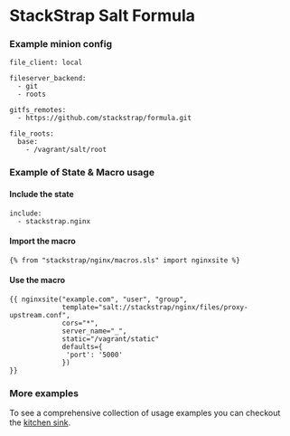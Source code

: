 # StackStrap Salt Formula

### Example minion config

```
file_client: local

fileserver_backend:
  - git
  - roots

gitfs_remotes:
  - https://github.com/stackstrap/formula.git

file_roots:
  base:
    - /vagrant/salt/root
```

### Example of State & Macro usage

#### Include the state

```
include:
  - stackstrap.nginx
```

#### Import the macro

```
{% from "stackstrap/nginx/macros.sls" import nginxsite %}
```

#### Use the macro

```
{{ nginxsite("example.com", "user", "group",
             template="salt://stackstrap/nginx/files/proxy-upstream.conf",
             cors="*",
             server_name="_",
             static="/vagrant/static"
             defaults={
              'port': '5000'
             })
}}
```

### More examples

To see a comprehensive collection of usage examples you can checkout the [kitchen sink](https://github.com/stackstrap/kitchen-sink).
